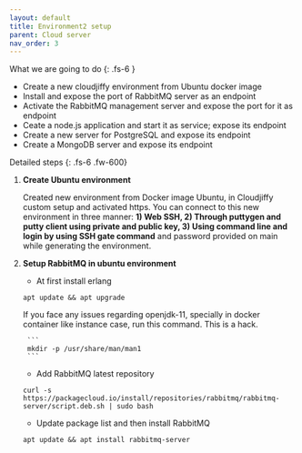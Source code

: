 ```yaml
---
layout: default
title: Environment2 setup
parent: Cloud server
nav_order: 3
---
```


What we are going to do
{: .fs-6 }
- Create a new cloudjiffy environment from Ubuntu docker image
- Install and expose the port of RabbitMQ server as an endpoint
- Activate the RabbitMQ management server and expose the port for it as endpoint
- Ceate a node.js application and start it as service; expose its endpoint
- Create a new server for PostgreSQL and expose its endpoint
- Create a MongoDB server and expose its endpoint

Detailed steps
{: .fs-6 .fw-600}
1. **Create Ubuntu environment**

    Created new environment from Docker image Ubuntu, in Cloudjiffy custom setup and activated https. You can connect to this new environment in three manner: **1) Web SSH, 2) Through puttygen and putty client using private and public key, 3) Using command line and login by using SSH gate command** and password provided on main while generating the environment.

2. **Setup RabbitMQ in ubuntu environment**
    - At first install erlang
    ```
    apt update && apt upgrade
    ```
    If you face any issues regarding openjdk-11, specially in docker container like instance case, run this command. This is a hack.

        ```
        mkdir -p /usr/share/man/man1
        ```

    - Add RabbitMQ latest repository
    ```
    curl -s https://packagecloud.io/install/repositories/rabbitmq/rabbitmq-server/script.deb.sh | sudo bash
    ```
    - Update package list and then install RabbitMQ
    ```
    apt update && apt install rabbitmq-server
    ```
